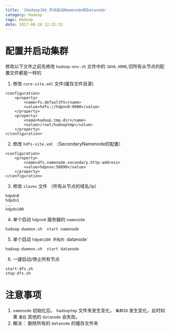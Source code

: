 ```yaml
---
title: '[Hadoop]04_手动启动Namenode和Datanode'
category: Hadoop
tags: Hadoop
date: 2017-08-28 12:22:33
---
```


# 配置并启动集群

修改以下文件之前先修改 `hadoop-env.sh` 文件中的 `JAVA_HOME`,切所有从节点的配置文件都是一样的
1. 修改 `core-site.xml` 文件(缓存文件目录)
```
<configuration>
    <property>
        <name>fs.defaultFS</name>
        <value>hdfs://hdpnn0:9000</value>
    </property>
    <property>
        <name>hadoop.tmp.dir</name>
        <value>/root/hadooptmp</value>
    </property>
</configuration>
```
2. 修改 `hdfs-site.xml` （SecondaryNamenode的配置）
```
<configuration>
    <property>
        <name>dfs.namenode.secondary.http-address>
        <value>hdpnno:50090</value>
    </property>
</configuration>
```
3. 修改 `slaves` 文件 （所有从节点的域名/ip）
```
hdpdn0
hdpdn1
...
hdpdn100
```
4. 单个启动 `hdpnn0` 服务器的 `namenode`
```
hadoop-daemon.sh  start namenode
```
5. 单个启动 `hdpdn100 所有的 `datanode`
```
hadoop-daemon.sh  start datanode
```
6. 一键启动/停止所有节点
```
start-dfs.sh
stop-dfs.sh
```

# 注意事项

1. `namenode` 初始化后， `hadooptmp` 文件夹发生变化， `集群ID` 发生变化，此时如果 `重启` 其他的 `datanode` 会失败。
2. 解决： 删除所有的 `datanode` 的缓存文件夹
